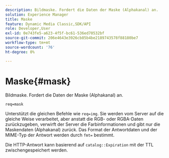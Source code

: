 ```yaml
---
description: Bildmaske. Fordert die Daten der Maske (Alphakanal) an.
solution: Experience Manager
title: Maske
feature: Dynamic Media Classic,SDK/API
role: Developer,User
exl-id: 0e743fe5-a623-4f5f-bc61-536ed70532bf
source-git-commit: 206e4643e3926cb85b4be2189743578f88180be7
workflow-type: tm+mt
source-wordcount: '76'
ht-degree: 0%

---
```


# Maske{#mask}

Bildmaske. Fordert die Daten der Maske (Alphakanal) an.

`req=mask`

Unterstützt die gleichen Befehle wie `req=img`. Sie werden vom Server auf die gleiche Weise verarbeitet, aber anstatt die RGB- oder RGBA-Daten zurückzugeben, verwirft der Server die Farbinformationen und gibt nur die Maskendaten (Alphakanal) zurück. Das Format der Antwortdaten und der MIME-Typ der Antwort werden durch `fmt=` bestimmt.

Die HTTP-Antwort kann basierend auf `catalog::Expiration` mit der TTL zwischengespeichert werden.

